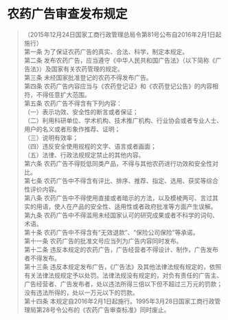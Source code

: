 # 农药广告审查发布规定   
> （2015年12月24日国家工商行政管理总局令第81号公布自2016年2月1日起施行）   
第一条 为了保证农药广告的真实、合法、科学，制定本规定。   
第二条 发布农药广告，应当遵守《中华人民共和国广告法》（以下简称《广告法》）及国家有关农药管理的规定。   
第三条 未经国家批准登记的农药不得发布广告。   
第四条 农药广告内容应当与《农药登记证》和《农药登记公告》的内容相符，不得任意扩大范围。   
第五条 农药广告不得含有下列内容：   
（一）表示功效、安全性的断言或者保证；   
（二）利用科研单位、学术机构、技术推广机构、行业协会或者专业人士、用户的名义或者形象作推荐、证明；   
（三）说明有效率；   
（四）违反安全使用规程的文字、语言或者画面；   
（五）法律、行政法规规定禁止的其他内容。   
第六条 农药广告不得贬低同类产品，不得与其他农药进行功效和安全性对比。   
第七条 农药广告中不得含有评比、排序、推荐、指定、选用、获奖等综合性评价内容。   
第八条 农药广告中不得使用直接或者暗示的方法，以及模棱两可、言过其实的用语，使人在产品的安全性、适用性或者政府批准等方面产生误解。   
第九条 农药广告中不得滥用未经国家认可的研究成果或者不科学的词句、术语。   
第十条 农药广告中不得含有“无效退款”、“保险公司保险”等承诺。   
第十一条 农药广告的批准文号应当列为广告内容同时发布。   
第十二条 违反本规定的农药广告，广告经营者不得设计、制作，广告发布者不得发布。   
第十三条 违反本规定发布广告，《广告法》及其他法律法规有规定的，依照有关法律法规规定予以处罚。法律法规没有规定的，对负有责任的广告主、广告经营者、广告发布者，处以违法所得三倍以下但不超过三万元的罚款；没有违法所得的，处以一万元以下的罚款。   
第十四条 本规定自2016年2月1日起施行。1995年3月28日国家工商行政管理局第28号令公布的《农药广告审查标准》同时废止。
